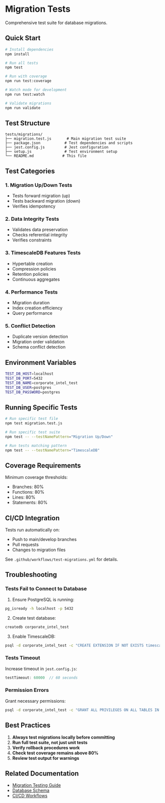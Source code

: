 # Migration Tests

Comprehensive test suite for database migrations.

## Quick Start

```bash
# Install dependencies
npm install

# Run all tests
npm test

# Run with coverage
npm run test:coverage

# Watch mode for development
npm run test:watch

# Validate migrations
npm run validate
```

## Test Structure

```
tests/migrations/
├── migration.test.js       # Main migration test suite
├── package.json           # Test dependencies and scripts
├── jest.config.js         # Jest configuration
├── setup.js               # Test environment setup
└── README.md             # This file
```

## Test Categories

### 1. Migration Up/Down Tests
- Tests forward migration (up)
- Tests backward migration (down)
- Verifies idempotency

### 2. Data Integrity Tests
- Validates data preservation
- Checks referential integrity
- Verifies constraints

### 3. TimescaleDB Features Tests
- Hypertable creation
- Compression policies
- Retention policies
- Continuous aggregates

### 4. Performance Tests
- Migration duration
- Index creation efficiency
- Query performance

### 5. Conflict Detection
- Duplicate version detection
- Migration order validation
- Schema conflict detection

## Environment Variables

```bash
TEST_DB_HOST=localhost
TEST_DB_PORT=5432
TEST_DB_NAME=corporate_intel_test
TEST_DB_USER=postgres
TEST_DB_PASSWORD=postgres
```

## Running Specific Tests

```bash
# Run specific test file
npm test migration.test.js

# Run specific test suite
npm test -- --testNamePattern="Migration Up/Down"

# Run tests matching pattern
npm test -- --testNamePattern="TimescaleDB"
```

## Coverage Requirements

Minimum coverage thresholds:
- Branches: 80%
- Functions: 80%
- Lines: 80%
- Statements: 80%

## CI/CD Integration

Tests run automatically on:
- Push to main/develop branches
- Pull requests
- Changes to migration files

See `.github/workflows/test-migrations.yml` for details.

## Troubleshooting

### Tests Fail to Connect to Database

1. Ensure PostgreSQL is running:
```bash
pg_isready -h localhost -p 5432
```

2. Create test database:
```bash
createdb corporate_intel_test
```

3. Enable TimescaleDB:
```bash
psql -d corporate_intel_test -c "CREATE EXTENSION IF NOT EXISTS timescaledb CASCADE;"
```

### Tests Timeout

Increase timeout in `jest.config.js`:
```javascript
testTimeout: 60000  // 60 seconds
```

### Permission Errors

Grant necessary permissions:
```bash
psql -d corporate_intel_test -c "GRANT ALL PRIVILEGES ON ALL TABLES IN SCHEMA public TO postgres;"
```

## Best Practices

1. **Always test migrations locally before committing**
2. **Run full test suite, not just unit tests**
3. **Verify rollback procedures work**
4. **Check test coverage remains above 80%**
5. **Review test output for warnings**

## Related Documentation

- [Migration Testing Guide](../../docs/MIGRATION_TESTING.md)
- [Database Schema](../../docs/database/)
- [CI/CD Workflows](../../.github/workflows/)
